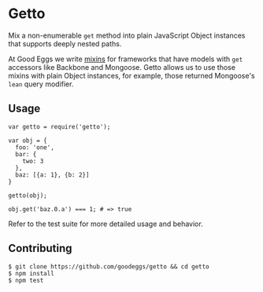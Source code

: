 Getto
=======

Mix a non-enumerable ```get``` method into plain JavaScript Object instances that supports deeply nested paths.

At Good Eggs we write [mixins](https://github.com/goodeggs/model-mixin) for frameworks that have models with `get` accessors like Backbone and Mongoose. Getto
allows us to use those mixins with plain Object instances, for example, those returned Mongoose's `lean` query
modifier.

Usage
---------------

```
var getto = require('getto');

var obj = {
  foo: 'one',
  bar: {
    two: 3
  },
  baz: [{a: 1}, {b: 2}]
}

getto(obj);

obj.get('baz.0.a') === 1; # => true
```

Refer to the test suite for more detailed usage and behavior.

Contributing
-------------

```
$ git clone https://github.com/goodeggs/getto && cd getto
$ npm install
$ npm test
```
